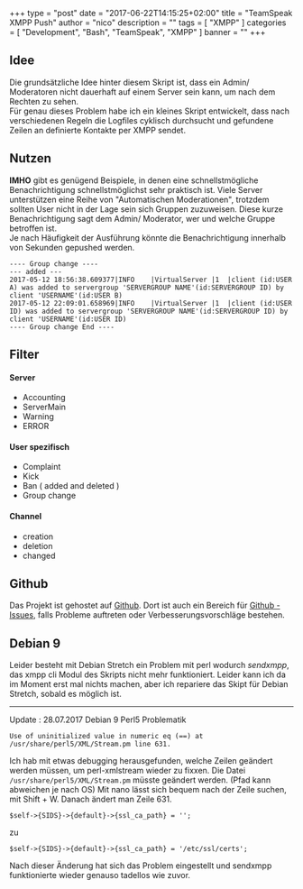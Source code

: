 +++
type = "post"
date = "2017-06-22T14:15:25+02:00"
title = "TeamSpeak XMPP Push"
author = "nico"
description = ""
tags = [ "XMPP" ]
categories = [ "Development", "Bash", "TeamSpeak", "XMPP" ]
banner = ""
+++
## Idee
Die grundsätzliche Idee hinter diesem Skript ist, dass ein Admin/ Moderatoren nicht dauerhaft auf einem Server sein kann, um nach dem Rechten zu sehen.<br>
Für genau dieses Problem habe ich ein kleines Skript entwickelt, dass nach verschiedenen Regeln die Logfiles cyklisch durchsucht und gefundene Zeilen an definierte Kontakte per XMPP sendet.

## Nutzen
**IMHO** gibt es genügend Beispiele, in denen eine schnellstmögliche Benachrichtigung schnellstmöglichst sehr praktisch ist.
Viele Server unterstützen eine Reihe von "Automatischen Moderationen", trotzdem sollten User nicht in der Lage sein sich Gruppen zuzuweisen. Diese kurze Benachrichtigung sagt dem Admin/ Moderator, wer und welche Gruppe betroffen ist.<br>
Je nach Häufigkeit der Ausführung könnte die Benachrichtigung innerhalb von Sekunden gepushed werden.

```
---- Group change ----
--- added ---
2017-05-12 18:56:38.609377|INFO    |VirtualServer |1  |client (id:USER A) was added to servergroup 'SERVERGROUP NAME'(id:SERVERGROUP ID) by client 'USERNAME'(id:USER B)
2017-05-12 22:09:01.658969|INFO    |VirtualServer |1  |client (id:USER ID) was added to servergroup 'SERVERGROUP NAME'(id:SERVERGROUP ID) by client 'USERNAME'(id:USER ID)
---- Group change End ----
```
## Filter
#### Server
- Accounting
- ServerMain
- Warning
- ERROR

#### User spezifisch
- Complaint
- Kick
- Ban ( added and deleted )
- Group change

#### Channel
- creation
- deletion
- changed

## Github
Das Projekt ist gehostet auf [Github](https://github.com/mightyBroccoli/logwatch-scripts). Dort ist auch ein Bereich für [Github - Issues](https://github.com/mightyBroccoli/logwatch-scripts/issues), falls Probleme auftreten oder Verbesserungsvorschläge bestehen.

## Debian 9
Leider besteht mit Debian Stretch ein Problem mit perl wodurch *sendxmpp*, das xmpp cli Modul des Skripts nicht mehr funktioniert. Leider kann ich da im Moment erst mal nichts machen, aber ich repariere das Skipt für Debian Stretch, sobald es möglich ist.

-----

Update : 28.07.2017 Debian 9 Perl5 Problematik
```
Use of uninitialized value in numeric eq (==) at /usr/share/perl5/XML/Stream.pm line 631.
```
Ich hab mit etwas debugging herausgefunden, welche Zeilen geändert werden müssen, um perl-xmlstream wieder zu fixxen.
Die Datei `/usr/share/perl5/XML/Stream.pm` müsste geändert werden. (Pfad kann abweichen je nach OS)
Mit nano lässt sich bequem nach der Zeile suchen, mit Shift + W. Danach ändert man Zeile 631.
```
$self->{SIDS}->{default}->{ssl_ca_path} = '';
```
zu
```
$self->{SIDS}->{default}->{ssl_ca_path} = '/etc/ssl/certs';
```
Nach dieser Änderung hat sich das Problem eingestellt und sendxmpp funktionierte wieder genauso tadellos wie zuvor.
